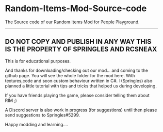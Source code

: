 # Random-Items-Mod-Source-code
The Source code of our Random Items Mod for People Playground.

----------------------------------------------------   
DO NOT COPY AND PUBLISH IN ANY WAY
THIS IS THE PROPERTY OF SPRINGLES AND RCSNEAX
----------------------------------------------------   
This is for educational purposes.

And thanks for downloading/checking out our mod... and coming to the github page.
You will see the whole folder for the mod here. With textures,code and soon custom behaviour written in C#.
I (Springles) also planned a little tutorial with tips and tricks that helped us during developing.

If you have friends playing the game, please consider telling them about RIM ;)

A Discord server is also work in progress (for suggestions) until then please send suggestions to Springles#5299.

Happy modding and learning....
 

